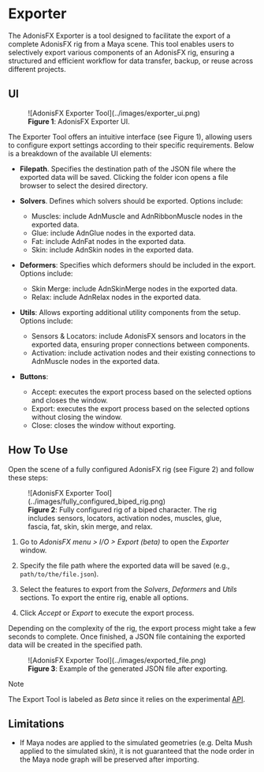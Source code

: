 # Exporter

The AdonisFX Exporter is a tool designed to facilitate the export of a complete AdonisFX rig from a Maya scene. This tool enables users to selectively export various components of an AdonisFX rig, ensuring a structured and efficient workflow for data transfer, backup, or reuse across different projects.

## UI

<figure markdown>
  ![AdonisFX Exporter Tool](../images/exporter_ui.png)
  <figcaption><b>Figure 1</b>: AdonisFX Exporter UI. </figcaption>
</figure>

The Exporter Tool offers an intuitive interface (see Figure 1), allowing users to configure export settings according to their specific requirements. Below is a breakdown of the available UI elements:​

- **Filepath**. Specifies the destination path of the JSON file where the exported data will be saved. Clicking the folder icon opens a file browser to select the desired directory.

- **Solvers**. Defines which solvers should be exported. Options include:
    - Muscles: include AdnMuscle and AdnRibbonMuscle nodes in the exported data.
    - Glue: include AdnGlue nodes in the exported data.
    - Fat: include AdnFat nodes in the exported data.
    - Skin: include AdnSkin nodes in the exported data.

- **Deformers**: Specifies which deformers should be included in the export. Options include:
    - Skin Merge: include AdnSkinMerge nodes in the exported data.
    - Relax: include AdnRelax nodes in the exported data.

- **Utils**: Allows exporting additional utility components from the setup. Options include:
    - Sensors & Locators: include AdonisFX sensors and locators in the exported data, ensuring proper connections between components.
    - Activation: include activation nodes and their existing connections to AdnMuscle nodes in the exported data.

- **Buttons**:
    - Accept: executes the export process based on the selected options and closes the window.
    - Export: executes the export process based on the selected options without closing the window.
    - Close: closes the window without exporting.

## How To Use

Open the scene of a fully configured AdonisFX rig (see Figure 2) and follow these steps:

<figure markdown>
  ![AdonisFX Exporter Tool](../images/fully_configured_biped_rig.png)
  <figcaption><b>Figure 2</b>: Fully configured rig of a biped character. The rig includes sensors, locators, activation nodes, muscles, glue, fascia, fat, skin, skin merge, and relax.</figcaption>
</figure>

1. Go to *AdonisFX menu > I/O > Export (beta)* to open the *Exporter* window.

2. Specify the file path where the exported data will be saved (e.g., `path/to/the/file.json`).

3. Select the features to export from the *Solvers*, *Deformers* and *Utils* sections. To export the entire rig, enable all options.

4. Click *Accept* or *Export* to execute the export process.

Depending on the complexity of the rig, the export process might take a few seconds to complete. Once finished, a JSON file containing the exported data will be created in the specified path.

<figure markdown>
  ![AdonisFX Exporter Tool](../images/exported_file.png)
  <figcaption><b>Figure 3</b>: Example of the generated JSON file after exporting.</figcaption>
</figure>

> [!NOTE]
> The Export Tool is labeled as *Beta* since it relies on the experimental [API](../api).

## Limitations

- If Maya nodes are applied to the simulated geometries (e.g. Delta Mush applied to the simulated skin), it is not guaranteed that the node order in the Maya node graph will be preserved after importing.
